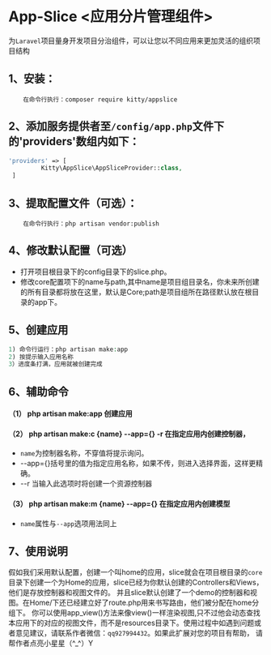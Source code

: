 # App-Slice <应用分片管理组件> 
为`Laravel`项目量身开发项目分治组件，可以让您以不同应用来更加灵活的组织项目结构
## 1、安装： 
```composer
    在命令行执行：composer require kitty/appslice
```
## 2、添加服务提供者至``/config/app.php``文件下的'providers'数组内如下：
```php
'providers' => [
         Kitty\AppSlice\AppSliceProvider::class,
 ]
```
## 3、提取配置文件（可选）：
```composer
    在命令行执行：php artisan vendor:publish
```
## 4、修改默认配置（可选）
   * 打开项目根目录下的config目录下的slice.php。
   * 修改core配置项下的name与path,其中name是项目组目录名，你未来所创建的所有目录都将放在这里，默认是Core;path是项目组所在路径默认放在根目录的app下。

## 5、创建应用
```php
1) 命令行运行：php artisan make:app
2) 按提示输入应用名称
3）进度条打满，应用就被创建完成
```
## 6、辅助命令
#### （1） php artisan make:app 创建应用
#### （2） php artisan make:c {name} --app={} -r 在指定应用内创建控制器，
+ `name`为控制器名称，不穿值将提示询问。
+ --app={}括号里的值为指定应用名称，如果不传，则进入选择界面，这样更精确。 
+ --r 当输入此选项时将创建一个资源控制器
#### （3） php artisan make:m {name} --app={} 在指定应用内创建模型
+ `name`属性与`--app`选项用法同上


## 7、使用说明
假如我们采用默认配置，创建一个叫home的应用，slice就会在项目根目录的`core`目录下创建一个为Home的应用，slice已经为你默认创建的Controllers和Views，他们是存放控制器和视图文件的。
并且slice默认创建了一个demo的控制器和视图。在Home/下还已经建立好了route.php用来书写路由，他们被分配在home分组下。
你可以使用app_view()方法来像view()一样渲染视图,只不过他会动态查找本应用下的对应的视图文件，而不是resources目录下。使用过程中如遇到问题或者意见建议，请联系作者微信：`qq927994432`。如果此扩展对您的项目有帮助，
请帮作者点亮小星星（^_^）Y